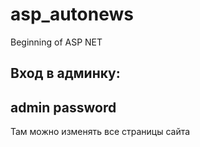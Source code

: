 # asp_autonews
Beginning of ASP NET


Вход в админку:
----------
admin
password
----------
Там можно изменять все страницы сайта
